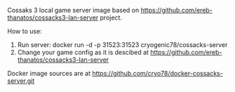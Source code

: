 Cossaks 3 local game server image based on https://github.com/ereb-thanatos/cossacks3-lan-server project.

How to use:
  1. Run server: docker run -d -p 31523:31523 cryogenic78/cossacks-server
  2. Change your game config as it is descibed at https://github.com/ereb-thanatos/cossacks3-lan-server

Docker image sources are at https://github.com/cryo78/docker-cossacks-server.git
